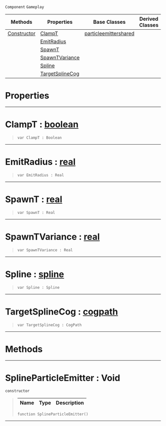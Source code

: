  `Component` `Gameplay`



|Methods|Properties|Base Classes|Derived Classes|
|---|---|---|---|
|[ Constructor](https://github.com/dragonCASTjosh/PlasmaDocs/blob/master/code_reference/class_reference/splineparticleemitter.markdown#splineparticleemitter-vo)|[ ClampT](https://github.com/dragonCASTjosh/PlasmaDocs/blob/master/code_reference/class_reference/splineparticleemitter.markdown#clampt-plasma-engine-docum)|[particleemittershared](https://github.com/dragonCASTjosh/PlasmaDocs/blob/master/code_reference/class_reference/particleemittershared.markdown)| |
| |[ EmitRadius](https://github.com/dragonCASTjosh/PlasmaDocs/blob/master/code_reference/class_reference/splineparticleemitter.markdown#emitradius-plasma-engine-d)| | |
| |[ SpawnT](https://github.com/dragonCASTjosh/PlasmaDocs/blob/master/code_reference/class_reference/splineparticleemitter.markdown#spawnt-plasma-engine-docum)| | |
| |[ SpawnTVariance](https://github.com/dragonCASTjosh/PlasmaDocs/blob/master/code_reference/class_reference/splineparticleemitter.markdown#spawntvariance-plasma-engi)| | |
| |[ Spline](https://github.com/dragonCASTjosh/PlasmaDocs/blob/master/code_reference/class_reference/splineparticleemitter.markdown#spline-plasma-engine-docum)| | |
| |[ TargetSplineCog](https://github.com/dragonCASTjosh/PlasmaDocs/blob/master/code_reference/class_reference/splineparticleemitter.markdown#targetsplinecog-plasma-eng)| | |


 #  Properties


---  
 #  ClampT : [boolean](https://github.com/dragonCASTjosh/PlasmaDocs/blob/master/code_reference/lightning_base_types/boolean.markdown)

> 
> ``` lang=cpp, name=Lightning
> var ClampT : Boolean


---  
 #  EmitRadius : [real](https://github.com/dragonCASTjosh/PlasmaDocs/blob/master/code_reference/lightning_base_types/real.markdown)

> 
> ``` lang=cpp, name=Lightning
> var EmitRadius : Real


---  
 #  SpawnT : [real](https://github.com/dragonCASTjosh/PlasmaDocs/blob/master/code_reference/lightning_base_types/real.markdown)

> 
> ``` lang=cpp, name=Lightning
> var SpawnT : Real


---  
 #  SpawnTVariance : [real](https://github.com/dragonCASTjosh/PlasmaDocs/blob/master/code_reference/lightning_base_types/real.markdown)

> 
> ``` lang=cpp, name=Lightning
> var SpawnTVariance : Real


---  
 #  Spline : [spline](https://github.com/dragonCASTjosh/PlasmaDocs/blob/master/code_reference/class_reference/spline.markdown)

> 
> ``` lang=cpp, name=Lightning
> var Spline : Spline


---  
 #  TargetSplineCog : [cogpath](https://github.com/dragonCASTjosh/PlasmaDocs/blob/master/code_reference/class_reference/cogpath.markdown)

> 
> ``` lang=cpp, name=Lightning
> var TargetSplineCog : CogPath


---  
 #  Methods


---  
 #  SplineParticleEmitter : Void

 `constructor`

> 
> |Name|Type|Description|
> |---|---|---|
> ``` lang=cpp, name=Lightning
> function SplineParticleEmitter()
> ``` 


---  
 

 